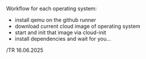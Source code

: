 
Workflow for each operating system:
- install qemu on the github runner
- download current cloud image of operating system
- start and init that image via cloud-init
- install dependencies and wait for you...

/TR 16.06.2025
